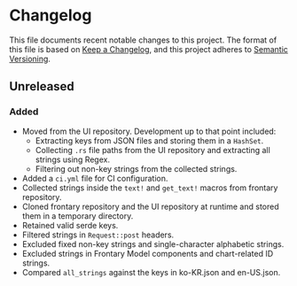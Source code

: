 # Changelog

This file documents recent notable changes to this project. The format of this
file is based on [Keep a Changelog](https://keepachangelog.com/en/1.0.0/), and
this project adheres to [Semantic Versioning](https://semver.org/spec/v2.0.0.html).

## Unreleased

### Added

- Moved from the UI repository. Development up to that point included:
  - Extracting keys from JSON files and storing them in a `HashSet`.
  - Collecting `.rs` file paths from the UI repository and extracting all
    strings using Regex.
  - Filtering out non-key strings from the collected strings.
- Added a `ci.yml` file for CI configuration.
- Collected strings inside the `text!` and `get_text!` macros from frontary repository.
- Cloned frontary repository and the UI repository at runtime and stored them in
  a temporary directory.
- Retained valid serde keys.
- Filtered strings in `Request::post` headers.
- Excluded fixed non-key strings and single-character alphabetic strings.
- Excluded strings in Frontary Model components and chart-related ID strings.
- Compared `all_strings` against the keys in ko-KR.json and en-US.json.

